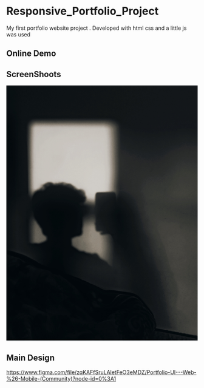# Responsive_Portfolio_Project
My first portfolio website project . Developed with html css and a little js was used

## Online Demo


## ScreenShoots
<img src="Portfolio.jpg" width="600px"> 

## Main Design

https://www.figma.com/file/zqKAFfSruLAletFeO3eMDZ/Portfolio-UI---Web-%26-Mobile-(Community)?node-id=0%3A1
